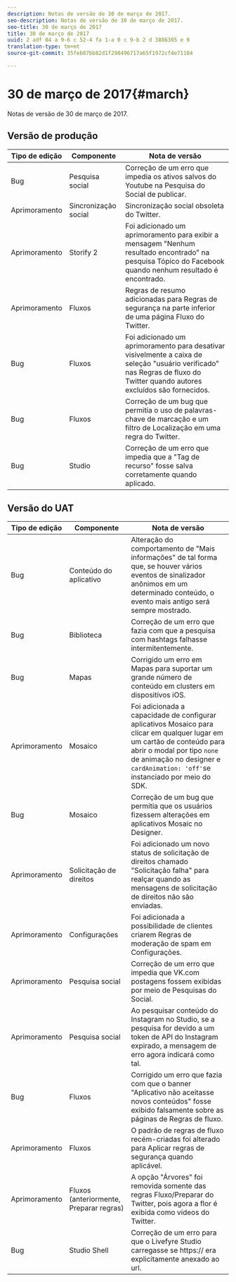 ```yaml
---
description: Notas de versão de 30 de março de 2017.
seo-description: Notas de versão de 30 de março de 2017.
seo-title: 30 de março de 2017
title: 30 de março de 2017
uuid: 2 adf 04 a 9-6 c 52-4 fa 1-a 0 c 9-b 2 d 3886305 e 9
translation-type: tm+mt
source-git-commit: 35feb87bb82d1f298496717a65f1972cf4e71104

---
```



# 30 de março de 2017{#march}

Notas de versão de 30 de março de 2017.

## Versão de produção

| Tipo de edição | Componente | Nota de versão |
|---|---|---|
| Bug | Pesquisa social | Correção de um erro que impedia os ativos salvos do Youtube na Pesquisa do Social de publicar. |
| Aprimoramento | Sincronização social | Sincronização social obsoleta do Twitter. |
| Aprimoramento | Storify 2 | Foi adicionado um aprimoramento para exibir a mensagem &quot;Nenhum resultado encontrado&quot; na pesquisa Tópico do Facebook quando nenhum resultado é encontrado. |
| Aprimoramento | Fluxos | Regras de resumo adicionadas para Regras de segurança na parte inferior de uma página Fluxo do Twitter. |
| Bug | Fluxos | Foi adicionado um aprimoramento para desativar visivelmente a caixa de seleção &quot;usuário verificado&quot; nas Regras de fluxo do Twitter quando autores excluídos são fornecidos. |
| Bug | Fluxos | Correção de um bug que permitia o uso de palavras-chave de marcação e um filtro de Localização em uma regra do Twitter. |
| Bug | Studio | Correção de um erro que impedia que a &quot;Tag de recurso&quot; fosse salva corretamente quando aplicado. |

## Versão do UAT

| Tipo de edição | Componente | Nota de versão |
|---|---|---|
| Bug | Conteúdo do aplicativo | Alteração do comportamento de &quot;Mais informações&quot; de tal forma que, se houver vários eventos de sinalizador anônimos em um determinado conteúdo, o evento mais antigo será sempre mostrado. |
| Bug | Biblioteca | Correção de um erro que fazia com que a pesquisa com hashtags falhasse intermitentemente. |
| Bug | Mapas | Corrigido um erro em Mapas para suportar um grande número de conteúdo em clusters em dispositivos iOS. |
| Aprimoramento | Mosaico | Foi adicionada a capacidade de configurar aplicativos Mosaico para clicar em qualquer lugar em um cartão de conteúdo para abrir o modal por tipo `none` de animação no designer e `cardAnimation: 'off'`se instanciado por meio do SDK. |
| Bug | Mosaico | Correção de um bug que permitia que os usuários fizessem alterações em aplicativos Mosaic no Designer. |
| Aprimoramento | Solicitação de direitos | Foi adicionado um novo status de solicitação de direitos chamado &quot;Solicitação falha&quot; para realçar quando as mensagens de solicitação de direitos não são enviadas. |
| Aprimoramento | Configurações | Foi adicionada a possibilidade de clientes criarem Regras de moderação de spam em Configurações. |
| Aprimoramento | Pesquisa social | Correção de um erro que impedia que VK.com postagens fossem exibidas por meio de Pesquisas do Social. |
| Aprimoramento | Pesquisa social | Ao pesquisar conteúdo do Instagram no Studio, se a pesquisa for devido a um token de API do Instagram expirado, a mensagem de erro agora indicará como tal. |
| Bug | Fluxos | Corrigido um erro que fazia com que o banner &quot;Aplicativo não aceitasse novos conteúdos&quot; fosse exibido falsamente sobre as páginas de Regras de fluxo. |
| Aprimoramento | Fluxos | O padrão de regras de fluxo recém-criadas foi alterado para Aplicar regras de segurança quando aplicável. |
| Aprimoramento | Fluxos (anteriormente, Preparar regras) | A opção &quot;Árvores&quot; foi removida somente das regras Fluxo/Preparar do Twitter, pois agora a flor é exibida como vídeos do Twitter. |
| Bug | Studio Shell | Correção de um erro para que o Livefyre Studio carregasse se https:// era explicitamente anexado ao url. |

